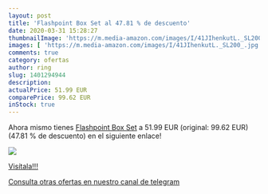 ```yaml
---
layout: post
title: 'Flashpoint Box Set al 47.81 % de descuento'
date: 2020-03-31 15:28:27
thumbnailImage: 'https://m.media-amazon.com/images/I/41JIhenkutL._SL200_.jpg'
images: [ 'https://m.media-amazon.com/images/I/41JIhenkutL._SL200_.jpg' ]
comments: true
category: ofertas
author: ring
slug: 1401294944
description:
actualPrice: 51.99 EUR
comparePrice: 99.62 EUR
inStock: true
---
```


Ahora mismo tienes [Flashpoint Box Set](https://www.amazon.es/dp/1401294944/?tag=redken-21) a 51.99 EUR (original: 99.62 EUR) (47.81 %  de descuento) en el siguiente enlace!

[![](https://m.media-amazon.com/images/I/41JIhenkutL._SL200_.jpg)](https://www.amazon.es/dp/1401294944/?tag=redken-21)

[Visítala!!!](https://www.amazon.es/dp/1401294944/?tag=redken-21)

[Consulta otras ofertas en nuestro canal de telegram](https://t.me/s/ofertas25)
